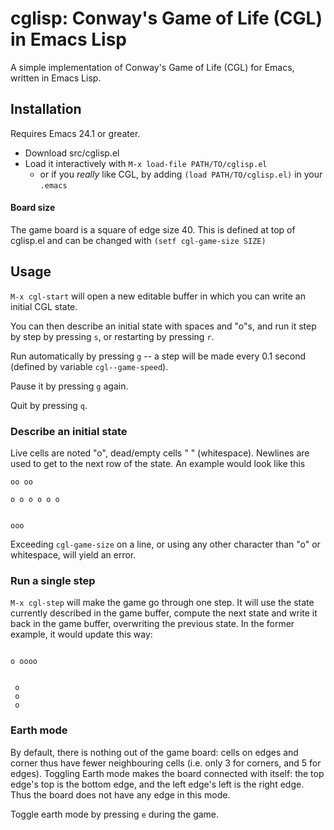 # cglisp: Conway's Game of Life (CGL) in Emacs Lisp

A simple implementation of Conway's Game of Life (CGL) for Emacs, written in Emacs Lisp.

## Installation

Requires Emacs 24.1 or greater.

- Download src/cglisp.el
- Load it interactively with  ```M-x load-file PATH/TO/cglisp.el``` 
  - or if you *really* like CGL, by adding ```(load PATH/TO/cglisp.el)``` in your ``.emacs``
#### Board size
The game board is a square of edge size 40. This is defined at top of cglisp.el and can be changed with ```(setf cgl-game-size SIZE)```

## Usage

``M-x cgl-start`` will open a new editable buffer in which you can write an initial CGL state.

You can then describe an initial state with spaces and "o"s, and run it step by step by pressing ``s``, or restarting by pressing ``r``.

Run automatically by pressing ``g`` -- a step will be made every 0.1 second (defined by variable ``cgl--game-speed``).

Pause it by pressing ``g`` again.

Quit by pressing ``q``.

### Describe an initial state
Live cells are noted "o", dead/empty cells " " (whitespace). Newlines are used to get to the next row of the state. An example would look like this

```
oo oo

o o o o o o


ooo
```
Exceeding ``cgl-game-size`` on a line, or using any other character than "o" or whitespace, will yield an error.

### Run a single step
``M-x cgl-step`` will make the game go through one step. It will use the state currently described in the game buffer, compute the next state and write it back in the game buffer, overwriting the previous state. In the former example, it would update this way:
```

o oooo


 o
 o
 o
```


### Earth mode
By default, there is nothing out of the game board: cells on edges and corner thus have fewer neighbouring cells (i.e. only 3 for corners, and 5 for edges). Toggling Earth mode makes the board connected with itself: the top edge's top is the bottom edge, and the left edge's left is the right edge. Thus the board does not have any edge in this mode.

Toggle earth mode by pressing ``e`` during the game.

